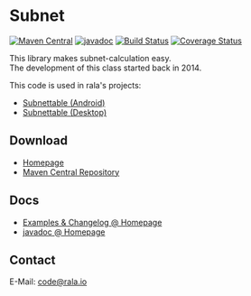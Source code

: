 # Subnet
[![Maven Central](https://maven-badges.herokuapp.com/maven-central/io.rala/subnet/badge.svg)](https://maven-badges.herokuapp.com/maven-central/io.rala/subnet)
[![javadoc](https://javadoc.io/badge2/io.rala/subnet/javadoc.svg)](https://javadoc.io/doc/io.rala/subnet)
[![Build Status](https://cloud.drone.io/api/badges/rala72/subnet/status.svg)](https://cloud.drone.io/rala72/subnet)
[![Coverage Status](https://coveralls.io/repos/github/rala72/subnet/badge.svg?branch=master)](https://coveralls.io/github/rala72/subnet?branch=master)

This library makes subnet-calculation easy.<br>
The development of this class started back in 2014.

This code is used in rala's projects:

* [Subnettable (Android)](http://www.rala.io/app/subnettable)
* [Subnettable (Desktop)](http://www.rala.io/programs/subnettable)

## Download

* [Homepage](http://www.rala.io/library/subnet)
* [Maven Central Repository](https://search.maven.org/artifact/io.rala/subnet)

## Docs

* [Examples & Changelog @ Homepage](http://www.rala.io/library/subnet)
* [javadoc @ Homepage](http://javadoc.rala.io)

## Contact

E-Mail: [code@rala.io](mailto:code@rala.io)
